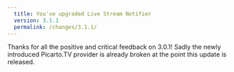 ```yaml
---
  title: You've upgraded Live Stream Notifier
  version: 3.1.1
  permalink: /changes/3.1.1/
---
```

Thanks for all the positive and critical feedback on 3.0.1! Sadly the newly introduced Picarto.TV provider is already broken at the point this update is released.
